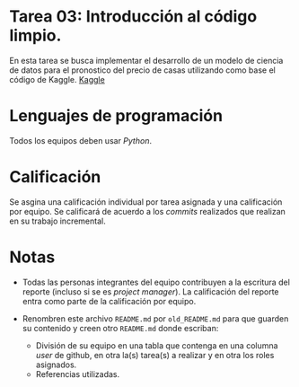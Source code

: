 # Tarea 03: Introducción al código limpio.

En esta tarea se busca implementar el desarrollo de un modelo de ciencia de datos para el pronostico del precio de casas utilizando como base el código de Kaggle.
[Kaggle](https://www.kaggle.com/competitions/house-prices-advanced-regression-techniques/overview)


# Lenguajes de programación

Todos los equipos deben usar *Python*.

# Calificación

Se asgina una calificación individual por tarea asignada y una calificación por equipo. Se calificará de acuerdo a los *commits* realizados que realizan en su trabajo incremental.

# Notas

* Todas las personas integrantes del equipo contribuyen a la escritura del reporte (incluso si se es *project manager*). La calificación del reporte entra como parte de la calificación por equipo.

* Renombren este archivo `README.md` por `old_README.md` para que guarden su contenido y creen otro `README.md` donde escriban:

    * División de su equipo en una tabla que contenga en una columna *user* de github, en otra la(s) tarea(s) a realizar y en otra los roles asignados.
    * Referencias utilizadas.
